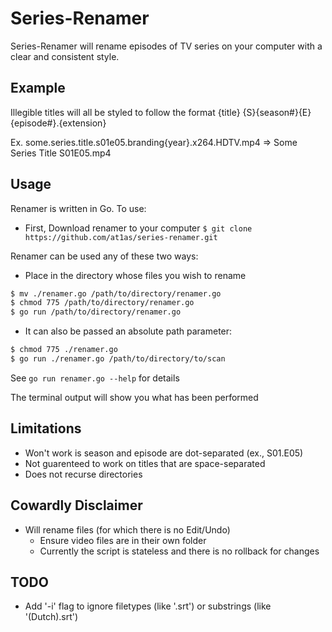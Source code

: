 # Series-Renamer

Series-Renamer will rename episodes of TV series on your computer with a clear and consistent style.

## Example

Illegible titles will all be styled to follow the format {title} {S}{season#}{E}{episode#}.{extension}

Ex. some.series.title.s01e05.branding{year}.x264.HDTV.mp4  =>  Some Series Title S01E05.mp4

## Usage

Renamer is written in Go. To use:

- First, Download renamer to your computer
`$ git clone https://github.com/at1as/series-renamer.git`

Renamer can be used any of these two ways:

- Place in the directory whose files you wish to rename

```bash
$ mv ./renamer.go /path/to/directory/renamer.go
$ chmod 775 /path/to/directory/renamer.go
$ go run /path/to/directory/renamer.go
```

- It can also be passed an absolute path parameter:

```bash
$ chmod 775 ./renamer.go
$ go run ./renamer.go /path/to/directory/to/scan
```

See `go run renamer.go --help` for details


The terminal output will show you what has been performed

## Limitations

- Won't work is season and episode are dot-separated (ex., S01.E05)
- Not guarenteed to work on titles that are space-separated
- Does not recurse directories

## Cowardly Disclaimer

* Will rename files (for which there is no Edit/Undo)
  * Ensure video files are in their own folder
  * Currently the script is stateless and there is no rollback for changes

## TODO

* Add '-i' flag to ignore filetypes (like '.srt') or substrings (like '(Dutch).srt')

